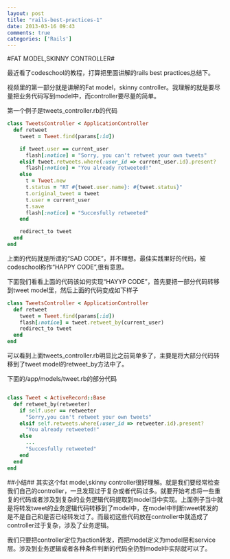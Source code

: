 ```yaml
---
layout: post
title: "rails-best-practices-1"
date: 2013-03-16 09:43
comments: true
categories: ['Rails']
---
```

#FAT MODEL,SKINNY CONTROLLER#

最近看了codeschool的教程，打算把里面讲解的rails best practices总结下。

视频里的第一部分就是讲解的Fat model，skinny controller。我理解的就是要尽量把业务代码写到model中，而controller要尽量的简单。

第一个例子是tweets_controller.rb的代码

``` ruby
class TweetsController < ApplicationController
  def retweet
    tweet = Tweet.find(params[:id])

    if tweet.user == current_user
      flash[:notice] = "Sorry, you can't retweet your own tweets"
    elsif tweet.retweets.where(:user_id => current_user.id).present?
      flash[:notice] = "You already retweeted!"
    else
      t = Tweet.new
      t.status = "RT #{tweet.user.name}: #{tweet.status}"
      t.original_tweet = tweet
      t.user = current_user
      t.save
      flash[:notice] = "Succesfully retweeted"
    end

    redirect_to tweet
  end
end
```

上面的代码就是所谓的“SAD CODE”，并不理想。最佳实践里好的代码，被codeschool称作“HAPPY CODE”,很有意思。

下面我们看看上面的代码该如何实现“HAYYP CODE”，首先要把一部分代码转移到tweet model里，然后上面的代码变成如下样子
<!--more-->
``` ruby
class TweetsController < ApplicationController
  def retweet
    tweet = Tweet.find(params[:id])
    flash[:notice] = tweet.retweet_by(current_user)
    redirect_to tweet
  end
end
```

可以看到上面tweets_controller.rb明显比之前简单多了，主要是将大部分代码转移到了tweet model的retweet_by方法中了。

下面的/app/models/tweet.rb的部分代码

``` ruby

class Tweet < ActiveRecord::Base
  def retweet_by(retweeter)
    if self.user == retweeter
      "Sorry,you can't retweet your own tweets"
    elsif self.retweets.where(:user_id => retweeter.id).present?
      "You already retweeted!"
    else
      ...
      "Succesfully retweeted"
    end
  end
end
```

##小结##
其实这个fat model,skinny controller很好理解。就是我们要经常检查我们自己的controller，一旦发现过于复杂或者代码过多。就要开始考虑将一些重复的代码或者涉及到复杂的业务逻辑代码提取到model当中实现。上面例子当中就是将转发tweet的业务逻辑代码转移到了model中，在model中判断tweet转发的是不是自己和是否已经转发过了。而最初这些代码放在controller中就造成了controller过于复杂，涉及了业务逻辑。

我们只要把controller定位为action转发，而把model定义为model层和service层。涉及到业务逻辑或者各种条件判断的代码全扔到model中实际就可以了。

